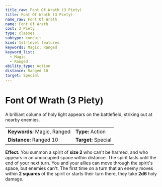 ```yaml
---
title_raw: Font Of Wrath (3 Piety)
title: Font Of Wrath (3 Piety)
name_raw: Font Of Wrath
name: Font Of Wrath
cost: 3 Piety
type: classes
subtype: conduit
kind: 1st-level features
keywords: Magic, Ranged
keyword_list:
  - Magic
  - Ranged
ability_type: Action
distance: Ranged 10
target: Special
---
```


# Font Of Wrath (3 Piety)

A brilliant column of holy light appears on the battlefield, striking out at nearby enemies.

|                             |                     |
| :-------------------------- | :------------------ |
| **Keywords:** Magic, Ranged | **Type:** Action    |
| **Distance:** Ranged 10     | **Target:** Special |

**Effect:** You summon a spirit of **size 2** who can't be harmed, and who appears in an unoccupied space within distance. The spirit lasts until the end of your next turn. You and your allies can move through the spirit's space, but enemies can't. The first time on a turn that an enemy moves within **2 squares** of the spirit or starts their turn there, they take **2d6** holy damage.
